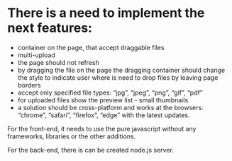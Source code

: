 # There is a need to implement the next features:

* container on the page, that accept draggable files
* multi-upload
* the page should not refresh
* by dragging the file on the page the dragging container should change the style to indicate user where is need to drop files
by leaving page borders
* accept only specified file types: “jpg”, “jpeg”, “png”, “gif”, “pdf”
* for uploaded files show the preview list - small thumbnails
* a solution should be cross-platform and works at the browsers: “chrome”, “safari”, “firefox”, “edge” with the latest updates.

For the front-end, it needs to use the pure javascript without any frameworks, libraries or the other additions.

For the back-end, there is can be created node.js server.

